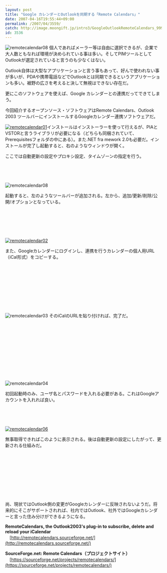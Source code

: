 ```yaml
---
layout: post
title: "Google カレンダーとOutlookを同期する「Remote Calendars」"
date: 2007-04-16T19:55:44+09:00
permalink: /2007/04/3559/
catch: http://image.moongift.jp/intro3/GoogleOutlookRemoteCalendars_9994/remotecalendar02thumb.png
id: 3536
---
```

  
<!--more-->  

 

![remotecalendar08](http://image.moongift.jp/intro3/GoogleOutlookRemoteCalendars_9994/remotecalendar08.png "remotecalendar08") 個人であればメーラー等は自由に選択できるが、企業で大人数ともなれば環境が決められている事は多い。そしてPIMツールとしてOutlookが選定されていると言うのも少なくはない。

Outlook自体は大型なアプリケーションと言う事もあって、好んで使われない事が多いが、PDAや携帯電話などでOutlookとは同期できるというアプリケーションも多い。裾野の広さを考えると決して無視はできない存在だ。

更にこのソフトウェアを使えば、Google カレンダーとの連携だってできてしまう。

今回紹介するオープンソース・ソフトウェアはRemote Calendars、Outlook 2003 ツールバーにインストールするGoogleカレンダー連携ソフトウェアだ。

[![remotecalendar01](http://image.moongift.jp/intro3/GoogleOutlookRemoteCalendars_9994/remotecalendar01thumb.png "remotecalendar01")](http://image.moongift.jp/intro3/GoogleOutlookRemoteCalendars_9994/remotecalendar011.png)インストールはインストーラーを使って行えるが、PIAとVSTORと言うライブラリが必要になる（どちらも同梱されていて、Prerequisitesフォルダの中にある）。また.NET fra mework 2.0も必要だ。インストールが完了し起動すると、右のようなウィンドウが開く。

ここでは自動更新の設定やプロキシ設定、タイムゾーンの指定を行う。

&nbsp;

&nbsp;

![remotecalendar08](http://image.moongift.jp/intro3/GoogleOutlookRemoteCalendars_9994/remotecalendar081.png "remotecalendar08")

起動すると、左のようなツールバーが追加される。左から、追加/更新/削除/公開/オプションとなっている。

&nbsp;

&nbsp;

&nbsp;

[![remotecalendar02](http://image.moongift.jp/intro3/GoogleOutlookRemoteCalendars_9994/remotecalendar02thumb.png "remotecalendar02")](http://image.moongift.jp/intro3/GoogleOutlookRemoteCalendars_9994/remotecalendar02.png)

また、Googleカレンダーにログインし、連携を行うカレンダーの個人用URL（iCal形式）をコピーする。

&nbsp;

&nbsp;

&nbsp;

&nbsp;

&nbsp;

![remotecalendar03](http://image.moongift.jp/intro3/GoogleOutlookRemoteCalendars_9994/remotecalendar031.png "remotecalendar03") そのiCalのURLを貼り付ければ、完了だ。

&nbsp;

&nbsp;

&nbsp;

&nbsp;

&nbsp;

&nbsp;

![remotecalendar04](http://image.moongift.jp/intro3/GoogleOutlookRemoteCalendars_9994/remotecalendar04.png "remotecalendar04")

初回起動時のみ、ユーザ名とパスワードを入れる必要がある。これはGoogleアカウントを入れれば良い。

&nbsp;

&nbsp;

[![remotecalendar06](http://image.moongift.jp/intro3/GoogleOutlookRemoteCalendars_9994/remotecalendar06thumb.png "remotecalendar06")](http://image.moongift.jp/intro3/GoogleOutlookRemoteCalendars_9994/remotecalendar06.png)

無事取得できればこのように表示される。後は自動更新の設定にしたがって、更新される仕組みだ。

&nbsp;

&nbsp;

&nbsp;

&nbsp;

&nbsp;

尚、現状ではOutlook側の変更がGoogleカレンダーに反映されないようだ。将来的にそこがサポートされれば、社内ではOutlook、社外ではGoogleカレンダーと言った住み分けができるようになる。

**RemoteCalendars, the Outlook2003's plug-in to subscribe, delete and reload your iCalendar**  
　[http://remotecalendars.sourceforge.net/](http://remotecalendars.sourceforge.net/)

**SourceForge.net: Remote Calendars（プロジェクトサイト）**  
　[https://sourceforge.net/projects/remotecalendars/](https://sourceforge.net/projects/remotecalendars/)

